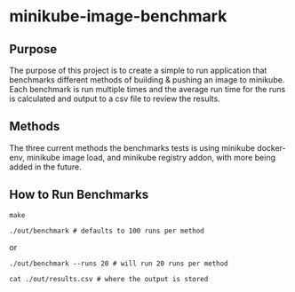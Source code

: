 # minikube-image-benchmark

## Purpose
The purpose of this project is to create a simple to run application that benchmarks different methods of building & pushing an image to minikube.
Each benchmark is run multiple times and the average run time for the runs is calculated and output to a csv file to review the results.

## Methods
The three current methods the benchmarks tests is using minikube docker-env, minikube image load, and minikube registry addon, with more being added in the future.

## How to Run Benchmarks
```
make
```
```
./out/benchmark # defaults to 100 runs per method
```
or
```
./out/benchmark --runs 20 # will run 20 runs per method
```
```
cat ./out/results.csv # where the output is stored
```
